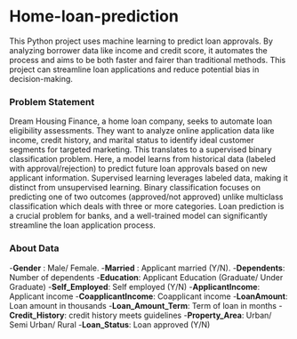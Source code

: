 # Home-loan-prediction

This Python project uses machine learning to predict loan approvals. By analyzing borrower data like income and credit score, it automates the process and aims to be both faster and fairer than traditional methods. This project can streamline loan applications and reduce potential bias in decision-making.

### Problem Statement
Dream Housing Finance, a home loan company, seeks to automate loan eligibility assessments. They want to analyze online application data like income, credit history, and marital status to identify ideal customer segments for targeted marketing. This translates to a supervised binary classification problem. Here, a model learns from historical data (labeled with approval/rejection) to predict future loan approvals based on new applicant information. Supervised learning leverages labeled data, making it distinct from unsupervised learning. Binary classification focuses on predicting one of two outcomes (approved/not approved) unlike multiclass classification which deals with three or more categories. Loan prediction is a crucial problem for banks, and a well-trained model can significantly streamline the loan application process.

### About Data 
-**Gender** : Male/ Female.
-**Married** : Applicant married (Y/N).
-**Dependents**: Number of dependents
-**Education**: Applicant Education (Graduate/ Under Graduate)
-**Self_Employed**: Self employed (Y/N)
-**ApplicantIncome**: Applicant income
-**CoapplicantIncome**: Coapplicant income
-**LoanAmount**: Loan amount in thousands
-**Loan_Amount_Term**: Term of loan in months
-**Credit_History**: credit history meets guidelines
-**Property_Area**: Urban/ Semi Urban/ Rural
-**Loan_Status**: Loan approved (Y/N)






